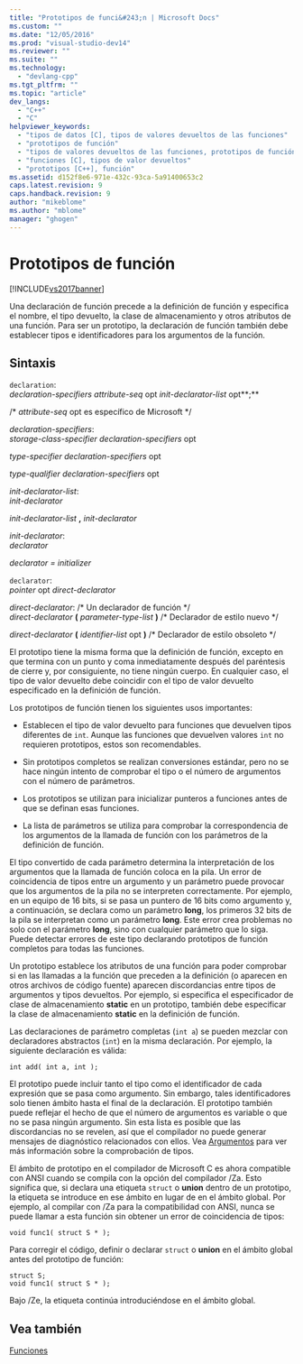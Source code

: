 ```yaml
---
title: "Prototipos de funci&#243;n | Microsoft Docs"
ms.custom: ""
ms.date: "12/05/2016"
ms.prod: "visual-studio-dev14"
ms.reviewer: ""
ms.suite: ""
ms.technology: 
  - "devlang-cpp"
ms.tgt_pltfrm: ""
ms.topic: "article"
dev_langs: 
  - "C++"
  - "C"
helpviewer_keywords: 
  - "tipos de datos [C], tipos de valores devueltos de las funciones"
  - "prototipos de función"
  - "tipos de valores devueltos de las funciones, prototipos de función"
  - "funciones [C], tipos de valor devueltos"
  - "prototipos [C++], función"
ms.assetid: d152f8e6-971e-432c-93ca-5a91400653c2
caps.latest.revision: 9
caps.handback.revision: 9
author: "mikeblome"
ms.author: "mblome"
manager: "ghogen"
---
```

# Prototipos de funci&#243;n
[!INCLUDE[vs2017banner](../assembler/inline/includes/vs2017banner.md)]

Una declaración de función precede a la definición de función y especifica el nombre, el tipo devuelto, la clase de almacenamiento y otros atributos de una función.  Para ser un prototipo, la declaración de función también debe establecer tipos e identificadores para los argumentos de la función.  
  
## Sintaxis  
 `declaration`:  
 *declaration\-specifiers attribute\-seq*  opt *init\-declarator\-list* opt**;**  
  
 \/\* *attribute\-seq* opt es específico de Microsoft \*\/  
  
 *declaration\-specifiers*:  
 *storage\-class\-specifier declaration\-specifiers*  opt  
  
 *type\-specifier declaration\-specifiers*  opt  
  
 *type\-qualifier declaration\-specifiers*  opt  
  
 *init\-declarator\-list*:  
 *init\-declarator*  
  
 *init\-declarator\-list*  **,**  *init\-declarator*  
  
 *init\-declarator*:  
 *declarator*  
  
 *declarator \= initializer*  
  
 `declarator`:  
 *pointer*  opt *direct\-declarator*  
  
 *direct\-declarator*: \/\* Un declarador de función \*\/  
 *direct\-declarator*  **\(**  *parameter\-type\-list*  **\)**  \/\* Declarador de estilo nuevo \*\/  
  
 *direct\-declarator*  **\(**  *identifier\-list*  opt **\)** \/\* Declarador de estilo obsoleto \*\/  
  
 El prototipo tiene la misma forma que la definición de función, excepto en que termina con un punto y coma inmediatamente después del paréntesis de cierre y, por consiguiente, no tiene ningún cuerpo.  En cualquier caso, el tipo de valor devuelto debe coincidir con el tipo de valor devuelto especificado en la definición de función.  
  
 Los prototipos de función tienen los siguientes usos importantes:  
  
-   Establecen el tipo de valor devuelto para funciones que devuelven tipos diferentes de `int`.  Aunque las funciones que devuelven valores `int` no requieren prototipos, estos son recomendables.  
  
-   Sin prototipos completos se realizan conversiones estándar, pero no se hace ningún intento de comprobar el tipo o el número de argumentos con el número de parámetros.  
  
-   Los prototipos se utilizan para inicializar punteros a funciones antes de que se definan esas funciones.  
  
-   La lista de parámetros se utiliza para comprobar la correspondencia de los argumentos de la llamada de función con los parámetros de la definición de función.  
  
 El tipo convertido de cada parámetro determina la interpretación de los argumentos que la llamada de función coloca en la pila.  Un error de coincidencia de tipos entre un argumento y un parámetro puede provocar que los argumentos de la pila no se interpreten correctamente.  Por ejemplo, en un equipo de 16 bits, si se pasa un puntero de 16 bits como argumento y, a continuación, se declara como un parámetro **long**, los primeros 32 bits de la pila se interpretan como un parámetro **long**.  Este error crea problemas no solo con el parámetro **long**, sino con cualquier parámetro que lo siga.  Puede detectar errores de este tipo declarando prototipos de función completos para todas las funciones.  
  
 Un prototipo establece los atributos de una función para poder comprobar si en las llamadas a la función que preceden a la definición \(o aparecen en otros archivos de código fuente\) aparecen discordancias entre tipos de argumentos y tipos devueltos.  Por ejemplo, si especifica el especificador de clase de almacenamiento **static** en un prototipo, también debe especificar la clase de almacenamiento **static** en la definición de función.  
  
 Las declaraciones de parámetro completas \(`int a`\) se pueden mezclar con declaradores abstractos \(`int`\) en la misma declaración.  Por ejemplo, la siguiente declaración es válida:  
  
```  
int add( int a, int );  
```  
  
 El prototipo puede incluir tanto el tipo como el identificador de cada expresión que se pasa como argumento.  Sin embargo, tales identificadores solo tienen ámbito hasta el final de la declaración.  El prototipo también puede reflejar el hecho de que el número de argumentos es variable o que no se pasa ningún argumento.  Sin esta lista es posible que las discordancias no se revelen, así que el compilador no puede generar mensajes de diagnóstico relacionados con ellos.  Vea [Argumentos](../c-language/arguments.md) para ver más información sobre la comprobación de tipos.  
  
 El ámbito de prototipo en el compilador de Microsoft C es ahora compatible con ANSI cuando se compila con la opción del compilador \/Za.  Esto significa que, si declara una etiqueta `struct` o **union** dentro de un prototipo, la etiqueta se introduce en ese ámbito en lugar de en el ámbito global.  Por ejemplo, al compilar con \/Za para la compatibilidad con ANSI, nunca se puede llamar a esta función sin obtener un error de coincidencia de tipos:  
  
```  
void func1( struct S * );  
```  
  
 Para corregir el código, definir o declarar `struct` o **union** en el ámbito global antes del prototipo de función:  
  
```  
struct S;  
void func1( struct S * );  
```  
  
 Bajo \/Ze, la etiqueta continúa introduciéndose en el ámbito global.  
  
## Vea también  
 [Funciones](../c-language/functions-c.md)